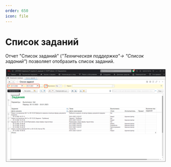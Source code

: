 ```yaml
---
order: 650
icon: file
---
```


# Список заданий

Отчет "Список заданий" (*"Техническая поддержка"-> "Список заданий"*) позволяет отобразить список заданий.

![01_СписокЗаданий](static/01_СписокЗаданий.png)
